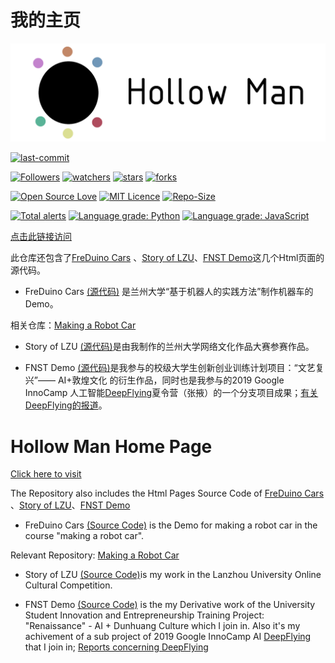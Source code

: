 # 我的主页

![](img/mark.png)

[![last-commit](https://img.shields.io/github/last-commit/HollowMan6/HollowMan6.github.io)](../../graphs/commit-activity)

[![Followers](https://img.shields.io/github/followers/HollowMan6?style=social)](https://github.com/HollowMan6?tab=followers)
[![watchers](https://img.shields.io/github/watchers/HollowMan6/HollowMan6.github.io?style=social)](../../watchers)
[![stars](https://img.shields.io/github/stars/HollowMan6/HollowMan6.github.io?style=social)](../../stargazers)
[![forks](https://img.shields.io/github/forks/HollowMan6/HollowMan6.github.io?style=social)](../../network/members)

[![Open Source Love](https://badges.frapsoft.com/os/v1/open-source.svg?v=103)](https://hollowman6.github.io/fund.html)
[![MIT Licence](https://badges.frapsoft.com/os/mit/mit.svg?v=103)](https://opensource.org/licenses/mit-license.php)
[![Repo-Size](https://img.shields.io/github/repo-size/HollowMan6/HollowMan6.github.io.svg)](../../archive/master.zip)

[![Total alerts](https://img.shields.io/lgtm/alerts/g/HollowMan6/HollowMan6.github.io.svg?logo=lgtm&logoWidth=18)](https://lgtm.com/projects/g/HollowMan6/HollowMan6.github.io/alerts/)
[![Language grade: Python](https://img.shields.io/lgtm/grade/python/g/HollowMan6/HollowMan6.github.io.svg?logo=lgtm&logoWidth=18)](https://lgtm.com/projects/g/HollowMan6/HollowMan6.github.io/context:python)
[![Language grade: JavaScript](https://img.shields.io/lgtm/grade/javascript/g/HollowMan6/HollowMan6.github.io.svg?logo=lgtm&logoWidth=18)](https://lgtm.com/projects/g/HollowMan6/HollowMan6.github.io/context:javascript)

[点击此链接访问](https://hollowman6.github.io)

此仓库还包含了[FreDuino Cars](https://hollowman6.github.io/FreDuino) 、[Story of LZU](https://hollowman6.github.io/LZU)、[FNST Demo](https://hollowman6.github.io/StyleTrans)这几个Html页面的源代码。

* FreDuino Cars [(源代码)](FreDuino/) 是兰州大学“基于机器人的实践方法”制作机器车的Demo。

相关仓库：[Making a Robot Car](https://github.com/HollowMan6/Answers-for-LZU-CS-UG-Courses/tree/master/Making%20a%20Robot%20Car)

* Story of LZU [(源代码)](LZU/)是由我制作的兰州大学网络文化作品大赛参赛作品。

* FNST Demo [(源代码)](StyleTrans/)是我参与的校级大学生创新创业训练计划项目：“文艺复兴”—— AI+敦煌文化 的衍生作品，同时也是我参与的2019 Google InnoCamp 人工智能[DeepFlying](https://github.com/dslab-deepflying/deepflying/tree/master/InnoCamp)夏令营（张掖）的一个分支项目成果；[有关DeepFlying的报道](http://news.lzu.edu.cn/c/201909/59389.html)。

# Hollow Man Home Page

[Click here to visit](https://hollowman6.github.io)

The Repository also includes the Html Pages Source Code of [FreDuino Cars](https://hollowman6.github.io/FreDuino) 、[Story of LZU](https://hollowman6.github.io/LZU)、[FNST Demo](https://hollowman6.github.io/StyleTrans)

* FreDuino Cars [(Source Code)](FreDuino/) is the Demo for making a robot car in the course "making a robot car".

Relevant Repository: [Making a Robot Car](https://github.com/HollowMan6/Answers-for-LZU-CS-UG-Courses/tree/master/Making%20a%20Robot%20Car)

* Story of LZU [(Source Code)](LZU/)is my work in the Lanzhou University Online Cultural Competition.

* FNST Demo [(Source Code)](StyleTrans/) is the my Derivative work of the University Student Innovation and Entrepreneurship Training Project: "Renaissance" - AI + Dunhuang Culture which I join in. Also it's my achivement of a sub project of 2019 Google InnoCamp AI [DeepFlying](https://github.com/dslab-deepflying/deepflying/tree/master/InnoCamp) that I join in; [Reports concerning DeepFlying](http://news.lzu.edu.cn/c/201909/59389.html)
  
